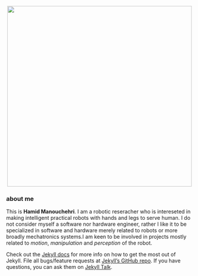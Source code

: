 <!-- ![no_sign](https://user-images.githubusercontent.com/25512825/191785764-436d5ea2-670a-41e9-b2fc-d366709d2146.jpg) -->
<p align="center">
  <img width="499" height="489" src="https://user-images.githubusercontent.com/25512825/191785764-436d5ea2-670a-41e9-b2fc-d366709d2146.jpg">
</p>

### about me

This is __Hamid Manouchehri__. I am a robotic reseracher who is intereseted in making intelligent practical robots with hands and legs to serve human. I do not consider myself a software nor hardware engineer, rather I like it to be specialized in software and hardware merely related to robots or more broadly mechatronics systems.I am keen to be involved in projects mostly related to _motion_, _manipulation_ and _perception_ of the robot. 

Check out the [Jekyll docs][jekyll-docs] for more info on how to get the most out of Jekyll. File all bugs/feature requests at [Jekyll’s GitHub repo][jekyll-gh]. If you have questions, you can ask them on [Jekyll Talk][jekyll-talk].

[jekyll-docs]: http://jekyllrb.com/docs/home
[jekyll-gh]:   https://github.com/jekyll/jekyll
[jekyll-talk]: https://talk.jekyllrb.com/
